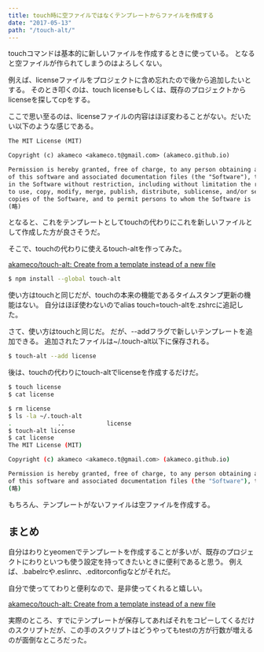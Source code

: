 ```yaml
---
title: touch時に空ファイルではなくテンプレートからファイルを作成する
date: "2017-05-13"
path: "/touch-alt/"
---
```


touchコマンドは基本的に新しいファイルを作成するときに使っている。
となると空ファイルが作られてしまうのはよろしくない。

例えば、licenseファイルをプロジェクトに含め忘れたので後から追加したいとする。
そのとき叩くのは、touch licenseもしくは、既存のプロジェクトからlicenseを探してcpをする。

ここで思い至るのは、licenseファイルの内容はほぼ変わることがない。だいたい以下のような感じである。

```txt
The MIT License (MIT)

Copyright (c) akameco <akameco.t@gmail.com> (akameco.github.io)

Permission is hereby granted, free of charge, to any person obtaining a copy
of this software and associated documentation files (the "Software"), to deal
in the Software without restriction, including without limitation the rights
to use, copy, modify, merge, publish, distribute, sublicense, and/or sell
copies of the Software, and to permit persons to whom the Software is
(略)
```

となると、これをテンプレートとしてtouchの代わりにこれを新しいファイルとして作成した方が良さそうだ。

そこで、touchの代わりに使えるtouch-altを作ってみた。

[akameco/touch-alt: Create from a template instead of a new file](https://github.com/akameco/touch-alt)

```sh
$ npm install --global touch-alt
```

使い方はtouchと同じだが、touchの本来の機能であるタイムスタンプ更新の機能はない。
自分はほぼ使わないのでalias touch=touch-altを.zshrcに追記した。

さて、使い方はtouchと同じだ。
だが、--addフラグで新しいテンプレートを追加できる。
追加されたファイルは~/.touch-alt以下に保存される。


```sh
$ touch-alt --add license
```

後は、touchの代わりにtouch-altでlicenseを作成するだけだ。

```sh
$ touch license
$ cat license

$ rm license
$ ls -la ~/.touch-alt
.             ..            license
$ touch-alt license
$ cat license
The MIT License (MIT)

Copyright (c) akameco <akameco.t@gmail.com> (akameco.github.io)

Permission is hereby granted, free of charge, to any person obtaining a copy
of this software and associated documentation files (the "Software"), to deal
(略)
```

もちろん、テンプレートがないファイルは空ファイルを作成する。

## まとめ

自分はわりとyeomenでテンプレートを作成することが多いが、既存のプロジェクトにわりといつも使う設定を持ってきたいときに便利であると思う。
例えば、.babelrcや.eslinrc、.editorconfigなどがそれだ。

自分で使っててわりと便利なので、是非使ってくれると嬉しい。

[akameco/touch-alt: Create from a template instead of a new file](https://github.com/akameco/touch-alt)

実際のところ、すでにテンプレートが保存してあればそれをコピーしてくるだけのスクリプトだが、この手のスクリプトはどうやってもtestの方が行数が増えるのが面倒なところだった。
